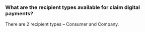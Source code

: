 ### What are the recipient types available for claim digital payments?

There are 2 recipient types – Consumer and Company. 


